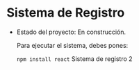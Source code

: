 <h1> Sistema de Registro</h1>

- Estado del proyecto: En construcción.

  Para ejecutar el sistema, debes pones:

  ```npm install react```
Sistema de registro 2
